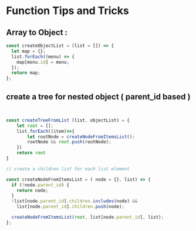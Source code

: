 # Function Tips and Tricks

## Array to Object :

```javascript
const createObjectList = (list = []) => {
  let map = {};
  list.forEach((menu) => {
    map[menu.id] = menu;
  });
  return map;
};
```

## create a tree for nested object ( parent_id based )

```javascript


const createTreeFromList (list, objectList) = {
    let root = [];
    list.forEach((item)=>{
        let rootNode = createNodeFromItemsList();
        rootNode && root.push(rootNode);
    })
    return root
}

// create a children list for each list element

const createNodeFromItemsList = ( node = {}, list) => {
  if (!node.parent_id) {
    return node;
  }
  !list[node.parent_id].children.includes(node) &&
    list[node.parent_id].children.push(node);

  createNodeFromItemsList(root, list[node.parent_id], list);
};

```

